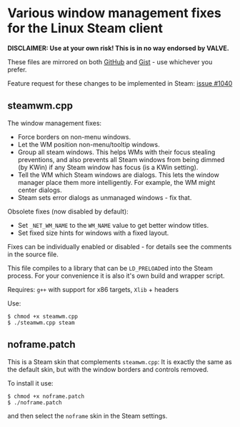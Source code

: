 
# Various window management fixes for the Linux Steam client

**DISCLAIMER: Use at your own risk! This is in no way endorsed by VALVE.**

These files are mirrored on both [GitHub](https://github.com/dscharrer/steamwm) and [Gist](https://gist.github.com/06d6b6a5370c4f6979f3) - use whichever you prefer.

Feature request for these changes to be implemented in Steam: [issue #1040](https://github.com/ValveSoftware/steam-for-linux/issues/1040)

## steamwm.cpp

The window management fixes:

* Force borders on non-menu windows.
* Let the WM position non-menu/tooltip windows.
* Group all steam windows.
  This helps WMs with their focus stealing preventions,
  and also prevents all Steam windows from being dimmed
  (by KWin) if any Steam window has focus (is a KWin setting).
* Tell the WM which Steam windows are dialogs.
  This lets the window manager place them more intelligently.
  For example, the WM might center dialogs.
* Steam sets error dialogs as unmanaged windows - fix that.


Obsolete fixes (now disabled by default):

* Set `_NET_WM_NAME` to the `WM_NAME` value to get better window titles.
* Set fixed size hints for windows with a fixed layout.

Fixes can be individually enabled or disabled - for details see the comments in the source file.

This file compiles to a library that can be `LD_PRELOAD`ed into the Steam process. For your convenience it is also it's own build and wrapper script.

Requires: `g++` with support for x86 targets, `Xlib` + headers

Use:

    $ chmod +x steamwm.cpp
    $ ./steamwm.cpp steam


## noframe.patch

This is a Steam skin that complements `steamwm.cpp`: It is exactly the same as the default skin, but with the window borders and controls removed.

To install it use:

    $ chmod +x noframe.patch
    $ ./noframe.patch

and then select the `noframe` skin in the Steam settings.
